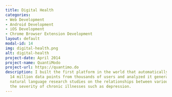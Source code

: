 ```yaml
---
title: Digital Health
categories:
- Web Development
- Android Development
- iOS Development
- Chrome Browser Extension Development
layout: default
modal-id: 14
img: digital-health.png
alt: digital-health
project-date: April 2014
project-name: QuantiModo
project-url: https://quantimo.do
description: I built the first platform in the world that automatically aggregated
  14 million data points from thousands of users and analyzed it generating 90,000
  natural language research studies on the relationships between various factors and
  the severity of chronic illnesses such as depression.
---
```


